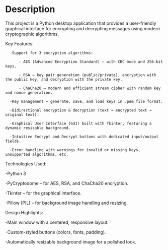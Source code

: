 # Description
This project is a Python desktop application that provides a user-friendly graphical interface for encrypting and decrypting messages using modern cryptographic algorithms.

Key Features:

      -Support for 3 encryption algorithms:
      
          - AES (Advanced Encryption Standard) – with CBC mode and 256-bit keys.
      
          - RSA – key pair generation (public/private), encryption with the public key, and decryption with the private key.
      
          - ChaCha20 – modern and efficient stream cipher with random key and nonce generation.
      
      -Key management – generate, save, and load keys in .pem file format.
      
      -Bidirectional encryption & decryption (text → encrypted text → original text).
      
      -Graphical User Interface (GUI) built with Tkinter, featuring a dynamic resizable background.
      
      -Intuitive Encrypt and Decrypt buttons with dedicated input/output fields.
      
      -Error handling with warnings for invalid or missing keys, unsupported algorithms, etc.

Technologies Used:

  -Python 3
    
  -PyCryptodome – for AES, RSA, and ChaCha20 encryption.
    
  -Tkinter – for the graphical interface.
    
  -Pillow (PIL) – for background image handling and resizing.

Design Highlights:

  -Main window with a centered, responsive layout.

  -Custom-styled buttons (colors, fonts, padding).
  
  -Automatically resizable background image for a polished look.
